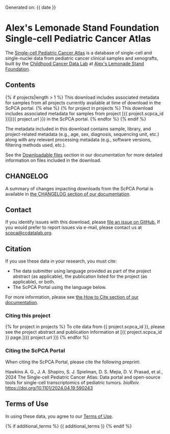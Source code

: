 Generated on: {{ date }}

# Alex's Lemonade Stand Foundation Single-cell Pediatric Cancer Atlas

The [Single-cell Pediatric Cancer Atlas](https://scpca.alexslemonade.org) is a database of single-cell and single-nuclei data from pediatric cancer clinical samples and xenografts, built by the [Childhood Cancer Data Lab](https://www.ccdatalab.org/) at [Alex's Lemonade Stand Foundation](https://www.alexslemonade.org/).

## Contents

{% if projects|length > 1 %}
This download includes associated metadata for samples from all projects currently available at time of download in the ScPCA portal.
{% else %}
{% for project in projects %}
This download includes associated metadata for samples from project [{{ project.scpca_id }}]({{ project.url }}) in the ScPCA portal.
{% endfor %}
{% endif %}

The metadata included in this download contains sample, library, and project-related metadata (e.g., age, sex, diagnosis, sequencing unit, etc.) along with any relevant processing metadata (e.g., software versions, filtering methods used, etc.).

See the [Downloadable files](https://scpca.readthedocs.io/en/stable/download_files.html) section in our documentation for more detailed information on files included in the download.

## CHANGELOG

A summary of changes impacting downloads from the ScPCA Portal is available in [the CHANGELOG section of our documentation](https://scpca.readthedocs.io/en/stable/CHANGELOG.html).

## Contact

If you identify issues with this download, please [file an issue on GitHub.](https://github.com/AlexsLemonade/scpca-portal/issues/new) If you would prefer to report issues via e-mail, please contact us at [scpca@ccdatalab.org](mailto:scpca@ccdatalab.org).

## Citation

If you use these data in your research, you must cite:

- The data submitter using language provided as part of the project abstract (as applicable), the publication listed for the project (as applicable), or both.
- The ScPCA Portal using the language below.

For more information, please see [the How to Cite section of our documentation](https://scpca.readthedocs.io/en/stable/citation.html).

### Citing this project

{% for project in projects %}
To cite data from {{ project.scpca_id }}, please see the project abstract and publication information at [{{ project.scpca_id }} page.]({{ project.url }})
{% endfor %}

### Citing the ScPCA Portal

When citing the ScPCA Portal, please cite the following preprint:

Hawkins A. G., J. A. Shapiro, S. J. Spielman, D. S. Mejia, D. V. Prasad, et al., 2024 The Single-cell Pediatric Cancer Atlas: Data portal and open-source tools for single-cell transcriptomics of pediatric tumors. _bioRxiv._ https://doi.org/10.1101/2024.04.19.590243

## Terms of Use

In using these data, you agree to our [Terms of Use](https://scpca.alexslemonade.org/terms-of-use).

{% if additional_terms %}
{{ additional_terms }}
{% endif %}
